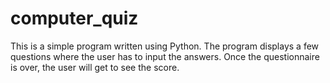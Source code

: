 # computer_quiz
This is a simple program written using Python. The program displays a few questions where the user has to input the answers. Once the questionnaire is over, the user will get to see the score.
